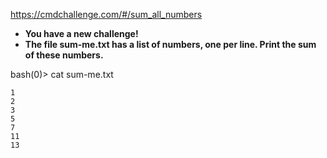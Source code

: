 https://cmdchallenge.com/#/sum_all_numbers
+ **You have a new challenge!**
+ **The file sum-me.txt has a list of numbers, one per line. Print the sum of these numbers.**  

bash(0)> cat sum-me.txt
```
1
2
3
5
7
11
13
```
